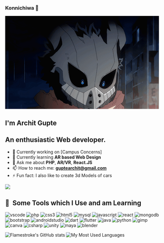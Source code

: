 ### Konnichiwa 👋 
![](https://github.com/Flamestroke/Flamestroke/blob/main/deku.gif)
## I'm Archit Gupte
## An enthusiastic Web developer.

- 🔭 Currently working on [Campus Concerns]
- 🌱 Currently learning **AR based Web Design**
- 💬 Ask me about **PHP**, **AR/VR**, **React.JS**
- 📫 How to reach me: **guptearchit@gmail.com**  
- ⚡ Fun fact: I also like to create 3d Models of cars<a href="https://sketchfab.com/Flamestroke" target="_blank">
<img height="50" src="https://static.sketchfab.com/img/press/logos/sketchfab-logo-white.png"/>
</a>

<h2> 🚀 &nbsp;Some Tools which I Use and am Learning</h2>
<p align="left">
<img src="https://cdn.jsdelivr.net/gh/devicons/devicon/icons/vscode/vscode-original.svg" alt="vscode" width="45" height="45"/>
<img src="https://cdn.jsdelivr.net/gh/devicons/devicon/icons/php/php-original.svg" alt="php" width="45" height="45"/>
<img src="https://cdn.jsdelivr.net/gh/devicons/devicon/icons/css3/css3-original.svg" alt="css3" width="45" height="45"/>
<img src="https://cdn.jsdelivr.net/gh/devicons/devicon/icons/html5/html5-original.svg" alt="html5" width="45" height="45"/>
<img src="https://cdn.jsdelivr.net/gh/devicons/devicon/icons/mysql/mysql-original.svg" alt="mysql" width="45" height="45"/>
<img src="https://cdn.jsdelivr.net/gh/devicons/devicon/icons/javascript/javascript-original.svg" alt="javascript" width="45" height="45"/>
<img src="https://cdn.jsdelivr.net/gh/devicons/devicon/icons/react/react-original.svg" alt="react" width="45" height="45"/>
<img src="https://cdn.jsdelivr.net/gh/devicons/devicon/icons/mongodb/mongodb-original.svg" alt="mongodb" width="45" height="45"/>
<img src="https://cdn.jsdelivr.net/gh/devicons/devicon/icons/bootstrap/bootstrap-original.svg" alt="bootstrap" width="45" height="45"/>
<img src="https://cdn.jsdelivr.net/gh/devicons/devicon/icons/androidstudio/androidstudio-original.svg" alt="androidstudio" width="45" height="45"/>
<img src="https://cdn.jsdelivr.net/gh/devicons/devicon/icons/dart/dart-original.svg" alt="dart" width="45" height="45"/>
<img src="https://cdn.jsdelivr.net/gh/devicons/devicon/icons/flutter/flutter-original.svg" alt="flutter" width="45" height="45"/>
<img src="https://cdn.jsdelivr.net/gh/devicons/devicon/icons/java/java-original.svg" alt="java" width="45" height="45"/>
<img src="https://cdn.jsdelivr.net/gh/devicons/devicon/icons/python/python-original.svg" alt="python" width="45" height="45"/>
<img src="https://cdn.jsdelivr.net/gh/devicons/devicon/icons/gimp/gimp-original.svg" alt="gimp" width="45" height="45"/>
<img src="https://cdn.jsdelivr.net/gh/devicons/devicon/icons/canva/canva-original.svg" alt="canva" width="45" height="45"/>
<img src="https://cdn.jsdelivr.net/gh/devicons/devicon/icons/csharp/csharp-original.svg" alt="csharp" width="45" height="45"/>
<img src="https://companieslogo.com/img/orig/U.D-7a606e31.png?t=1634728034" alt="unity" width="45" height="45"/>
<img src="https://cdn.jsdelivr.net/gh/devicons/devicon/icons/maya/maya-original.svg" alt="maya" width="45" height="45"/>
<img src="https://cdn.jsdelivr.net/gh/devicons/devicon/icons/blender/blender-original.svg" alt="blender" width="45" height="45"/>  
</p>

![Flamestroke's GitHub stats](https://github-readme-stats.vercel.app/api?username=Flamestroke&show_icons=true&theme=radical)
![My Most Used Languages](https://github-readme-stats.vercel.app/api/top-langs/?username=Flamestroke&layout=compact&theme=radical)
